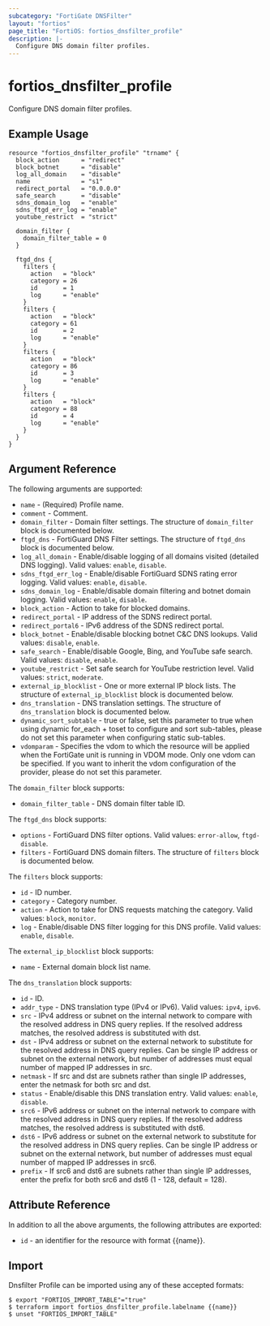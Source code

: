 ```yaml
---
subcategory: "FortiGate DNSFilter"
layout: "fortios"
page_title: "FortiOS: fortios_dnsfilter_profile"
description: |-
  Configure DNS domain filter profiles.
---
```


# fortios_dnsfilter_profile
Configure DNS domain filter profiles.

## Example Usage

```hcl
resource "fortios_dnsfilter_profile" "trname" {
  block_action      = "redirect"
  block_botnet      = "disable"
  log_all_domain    = "disable"
  name              = "s1"
  redirect_portal   = "0.0.0.0"
  safe_search       = "disable"
  sdns_domain_log   = "enable"
  sdns_ftgd_err_log = "enable"
  youtube_restrict  = "strict"

  domain_filter {
    domain_filter_table = 0
  }

  ftgd_dns {
    filters {
      action   = "block"
      category = 26
      id       = 1
      log      = "enable"
    }
    filters {
      action   = "block"
      category = 61
      id       = 2
      log      = "enable"
    }
    filters {
      action   = "block"
      category = 86
      id       = 3
      log      = "enable"
    }
    filters {
      action   = "block"
      category = 88
      id       = 4
      log      = "enable"
    }
  }
}
```

## Argument Reference

The following arguments are supported:

* `name` - (Required) Profile name.
* `comment` - Comment.
* `domain_filter` - Domain filter settings. The structure of `domain_filter` block is documented below.
* `ftgd_dns` - FortiGuard DNS Filter settings. The structure of `ftgd_dns` block is documented below.
* `log_all_domain` - Enable/disable logging of all domains visited (detailed DNS logging). Valid values: `enable`, `disable`.
* `sdns_ftgd_err_log` - Enable/disable FortiGuard SDNS rating error logging. Valid values: `enable`, `disable`.
* `sdns_domain_log` - Enable/disable domain filtering and botnet domain logging. Valid values: `enable`, `disable`.
* `block_action` - Action to take for blocked domains.
* `redirect_portal` - IP address of the SDNS redirect portal.
* `redirect_portal6` - IPv6 address of the SDNS redirect portal.
* `block_botnet` - Enable/disable blocking botnet C&C DNS lookups. Valid values: `disable`, `enable`.
* `safe_search` - Enable/disable Google, Bing, and YouTube safe search. Valid values: `disable`, `enable`.
* `youtube_restrict` - Set safe search for YouTube restriction level. Valid values: `strict`, `moderate`.
* `external_ip_blocklist` - One or more external IP block lists. The structure of `external_ip_blocklist` block is documented below.
* `dns_translation` - DNS translation settings. The structure of `dns_translation` block is documented below.
* `dynamic_sort_subtable` - true or false, set this parameter to true when using dynamic for_each + toset to configure and sort sub-tables, please do not set this parameter when configuring static sub-tables.
* `vdomparam` - Specifies the vdom to which the resource will be applied when the FortiGate unit is running in VDOM mode. Only one vdom can be specified. If you want to inherit the vdom configuration of the provider, please do not set this parameter.

The `domain_filter` block supports:

* `domain_filter_table` - DNS domain filter table ID.

The `ftgd_dns` block supports:

* `options` - FortiGuard DNS filter options. Valid values: `error-allow`, `ftgd-disable`.
* `filters` - FortiGuard DNS domain filters. The structure of `filters` block is documented below.

The `filters` block supports:

* `id` - ID number.
* `category` - Category number.
* `action` - Action to take for DNS requests matching the category. Valid values: `block`, `monitor`.
* `log` - Enable/disable DNS filter logging for this DNS profile. Valid values: `enable`, `disable`.

The `external_ip_blocklist` block supports:

* `name` - External domain block list name.

The `dns_translation` block supports:

* `id` - ID.
* `addr_type` - DNS translation type (IPv4 or IPv6). Valid values: `ipv4`, `ipv6`.
* `src` - IPv4 address or subnet on the internal network to compare with the resolved address in DNS query replies. If the resolved address matches, the resolved address is substituted with dst.
* `dst` - IPv4 address or subnet on the external network to substitute for the resolved address in DNS query replies. Can be single IP address or subnet on the external network, but number of addresses must equal number of mapped IP addresses in src.
* `netmask` - If src and dst are subnets rather than single IP addresses, enter the netmask for both src and dst.
* `status` - Enable/disable this DNS translation entry. Valid values: `enable`, `disable`.
* `src6` - IPv6 address or subnet on the internal network to compare with the resolved address in DNS query replies. If the resolved address matches, the resolved address is substituted with dst6.
* `dst6` - IPv6 address or subnet on the external network to substitute for the resolved address in DNS query replies. Can be single IP address or subnet on the external network, but number of addresses must equal number of mapped IP addresses in src6.
* `prefix` - If src6 and dst6 are subnets rather than single IP addresses, enter the prefix for both src6 and dst6 (1 - 128, default = 128).


## Attribute Reference

In addition to all the above arguments, the following attributes are exported:
* `id` - an identifier for the resource with format {{name}}.

## Import

Dnsfilter Profile can be imported using any of these accepted formats:
```
$ export "FORTIOS_IMPORT_TABLE"="true"
$ terraform import fortios_dnsfilter_profile.labelname {{name}}
$ unset "FORTIOS_IMPORT_TABLE"
```
